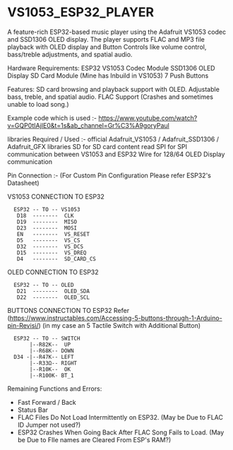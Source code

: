 # VS1053_ESP32_PLAYER
A feature-rich ESP32-based music player using the Adafruit VS1053 codec and SSD1306 OLED display. The player supports FLAC and MP3 file playback with OLED display and Button Controls like volume control, bass/treble adjustments, and spatial audio.

Hardware Requirements:
ESP32
VS1053 Codec Module
SSD1306 OLED Display
SD Card Module (Mine has Inbuild in VS1053)
7 Push Buttons

Features:
SD card browsing and playback support with OLED.
Adjustable bass, treble, and spatial audio.
FLAC Support (Crashes and sometimes unable to load song.)

Example code which is used :-
https://www.youtube.com/watch?v=GQP0tIAjIE0&t=1s&ab_channel=Gr%C3%A9goryPaul
 
libraries Required / Used :-
official Adafruit_VS1053 / Adafruit_SSD1306 / Adafruit_GFX libraries
SD for SD card content read
SPI for SPI communication between VS1053 and ESP32
Wire for 128/64 OLED Display communication

Pin Connection :- (For Custom Pin Configuration Please refer ESP32's Datasheet)

VS1053 CONNECTION TO ESP32

      ESP32 -- TO -- VS1053
       D18  --------  CLK
       D19  --------  MISO
       D23  --------  MOSI
       EN   --------  VS_RESET
       D5   --------  VS_CS
       D32  --------  VS_DCS
       D15  --------  VS_DREQ
       D4   --------  SD_CARD_CS


OLED CONNECTION TO ESP32

      ESP32 -- TO -- OLED
       D21  --------  OLED_SDA
       D22  --------  OLED_SCL

BUTTONS CONNECTION TO ESP32
Refer (https://www.instructables.com/Accessing-5-buttons-through-1-Arduino-pin-Revisi/)
(in my case an 5 Tactile Switch with Additional Button)

      ESP32 -- TO -- SWITCH
           |--R82K--  UP
           |--R68K-- DOWN
      D34 -|--R47K-- LEFT
           |--R33Ω-- RIGHT
           |--R10K--  OK
           |--R100K- BT_1


Remaining Functions and Errors:
- Fast Forward / Back
- Status Bar
- FLAC Files Do Not Load Intermittently on ESP32. (May be Due to FLAC ID Jumper not used?)
- ESP32 Crashes When Going Back After FLAC Song Fails to Load. (May be Due to FIle names are Cleared From ESP's RAM?)
